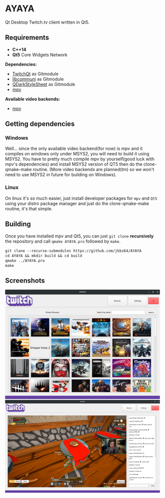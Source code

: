 # AYAYA

Qt Desktop Twitch.tv client written in Qt5.

## Requirements

- **C++14**
- **Qt5** Core Widgets Network

**Dependencies:**
* [TwitchQt](https://github.com/jkbz64/TwitchQt) as Gitmodule
* [libcommuni](https://github.com/communi/libcommuni) as Gitmodule
* [QDarkStyleSheet](https://github.com/ColinDuquesnoy/QDarkStyleSheet) as Gitmodule
* [mpv](https://github.com/mpv-player/mpv)


**Available video backends:**
* [mpv](https://github.com/mpv-player/mpv)

## Getting dependencies
### Windows
Well... since the only available video backend(for now) is mpv and it compiles on windows only under MSYS2, you will need to build it using MSYS2. You have to pretty much compile mpv by yourself(good luck with mpv's dependencies) and install MSYS2 version of QT5 then do the clone-qmake-make routine. (More video backends are planned(tm) so we won't need to use MSYS2 in future for building on Windows).

### Linux
On linux it's so much easier, just install developer packages for `mpv` and `Qt5` using your distro package manager and just do the clone-qmake-make routine, it's that simple.

## Building
Once you have installed mpv and Qt5, you can just `git clone` **recursively** the repository and call `qmake AYAYA.pro` followed by `make`.
```
git clone --recurse-submodules https://github.com/jkbz64/AYAYA
cd AYAYA && mkdir build && cd build
qmake ../AYAYA.pro
make
```
## Screenshots
![Browse](/extra/browse.png?raw=true "Browse")
![Stream](/extra/stream.png?raw=true "Stream")
